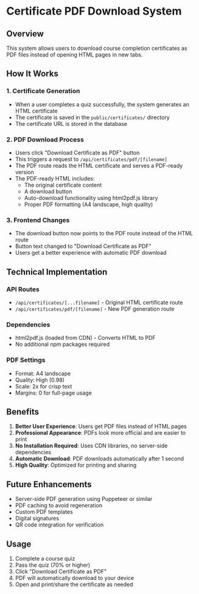 # Certificate PDF Download System

## Overview
This system allows users to download course completion certificates as PDF files instead of opening HTML pages in new tabs.

## How It Works

### 1. Certificate Generation
- When a user completes a quiz successfully, the system generates an HTML certificate
- The certificate is saved in the `public/certificates/` directory
- The certificate URL is stored in the database

### 2. PDF Download Process
- Users click "Download Certificate as PDF" button
- This triggers a request to `/api/certificates/pdf/[filename]`
- The PDF route reads the HTML certificate and serves a PDF-ready version
- The PDF-ready HTML includes:
  - The original certificate content
  - A download button
  - Auto-download functionality using html2pdf.js library
  - Proper PDF formatting (A4 landscape, high quality)

### 3. Frontend Changes
- The download button now points to the PDF route instead of the HTML route
- Button text changed to "Download Certificate as PDF"
- Users get a better experience with automatic PDF download

## Technical Implementation

### API Routes
- `/api/certificates/[...filename]` - Original HTML certificate route
- `/api/certificates/pdf/[filename]` - New PDF generation route

### Dependencies
- html2pdf.js (loaded from CDN) - Converts HTML to PDF
- No additional npm packages required

### PDF Settings
- Format: A4 landscape
- Quality: High (0.98)
- Scale: 2x for crisp text
- Margins: 0 for full-page usage

## Benefits
1. **Better User Experience**: Users get PDF files instead of HTML pages
2. **Professional Appearance**: PDFs look more official and are easier to print
3. **No Installation Required**: Uses CDN libraries, no server-side dependencies
4. **Automatic Download**: PDF downloads automatically after 1 second
5. **High Quality**: Optimized for printing and sharing

## Future Enhancements
- Server-side PDF generation using Puppeteer or similar
- PDF caching to avoid regeneration
- Custom PDF templates
- Digital signatures
- QR code integration for verification

## Usage
1. Complete a course quiz
2. Pass the quiz (70% or higher)
3. Click "Download Certificate as PDF"
4. PDF will automatically download to your device
5. Open and print/share the certificate as needed
